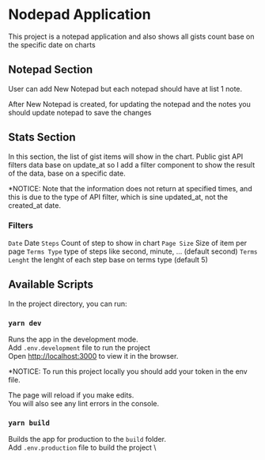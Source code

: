 # Nodepad Application

This project is a notepad application and also shows all gists count base on the specific date on charts

## Notepad Section

User can add New Notepad but each notepad should have at list 1 note.

After New Notepad is created, for updating the notepad and the notes you should update notepad to save the changes

## Stats Section

In this section, the list of gist items will show in the chart. Public gist API filters data base on update_at so I add a filter component to show the result of the data, base on a specific date.

\*NOTICE: Note that the information does not return at specified times, and this is due to the type of API filter, which is sine updated_at, not the created_at date.

### Filters

`Date` Date
`Steps` Count of step to show in chart
`Page Size` Size of item per page
`Terms Type` type of steps like second, minute, ... (default second)
`Terms Lenght` the lenght of each step base on terms type (default 5)

## Available Scripts

In the project directory, you can run:

### `yarn dev`

Runs the app in the development mode.\
Add `.env.development` file to run the project \
Open [http://localhost:3000](http://localhost:3000) to view it in the browser.

\*NOTICE: To run this project locally you should add your token in the env file.

The page will reload if you make edits.\
You will also see any lint errors in the console.

### `yarn build`

Builds the app for production to the `build` folder.\
Add `.env.production` file to build the project \


